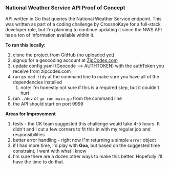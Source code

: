 ### National Weather Service API Proof of Concept

API written in Go that queries the National Weather Service endpoint. 
This was written as part of a coding challenge by CrossnoKaye for a 
full-stack developer role, but I'm planning to continue updating it 
since the NWS API has a ton of information available within it. 

**To run this locally:**

1. clone the project from GitHub (no uploaded yet)
2. signup for a geocoding account at [ZipCodes.com](https://zipcodes.com)
3. update config.yaml (Geocode --> AUTHTOKEN) with the authToken you receive from zipcodes.com
4. run `go mod tidy` at the command line to make sure you have all of the dependencies installed 
   1. note: I'm honestly not sure if this is a required step, but it couldn't hurt
5. run `./dev` or `go run main.go` from the command line
6. the API should start on port 9999


**Areas for Improvement**
1. tests - the CK team suggested this challenge would take 4-5 hours. It didn't and I cut a few corners to fit this in with my regular job and responsibilities
2. better error handling - right now I"m returning a simple `error` object
3. if I had more time, I'd play with **Goa**, but based on the suggested time constraint, I went with what I know
4. I'm sure there are a dozen other ways to make this better. Hopefully I'll have the time to do that. 


